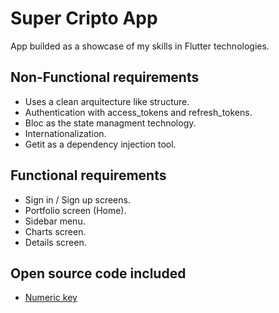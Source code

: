 # Super Cripto App

App builded as a showcase of my skills in Flutter technologies.

## Non-Functional requirements

* Uses a clean arquitecture like structure.
* Authentication with access_tokens and refresh_tokens.
* Bloc as the state managment technology.
* Internationalization.
* Getit as a dependency injection tool.

## Functional requirements

* Sign in / Sign up screens.
* Portfolio screen (Home).
* Sidebar menu.
* Charts screen.
* Details screen.

## Open source code included

* [Numeric key](https://github.com/davidnwaneri/custom_numeric_keypad)